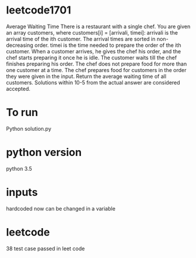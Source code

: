 # leetcode1701
 Average Waiting Time  There is a restaurant with a single chef. You are given an array customers, where customers[i] = [arrivali, timei]:  arrivali is the arrival time of the ith customer. The arrival times are sorted in non-decreasing order. timei is the time needed to prepare the order of the ith customer. When a customer arrives, he gives the chef his order, and the chef starts preparing it once he is idle. The customer waits till the chef finishes preparing his order. The chef does not prepare food for more than one customer at a time. The chef prepares food for customers in the order they were given in the input.  Return the average waiting time of all customers. Solutions within 10-5 from the actual answer are considered accepted.
 # To run
Python solution.py
# python version
python 3.5
# inputs
hardcoded now can be changed in a variable
# leetcode
38 test case passed in leet code
